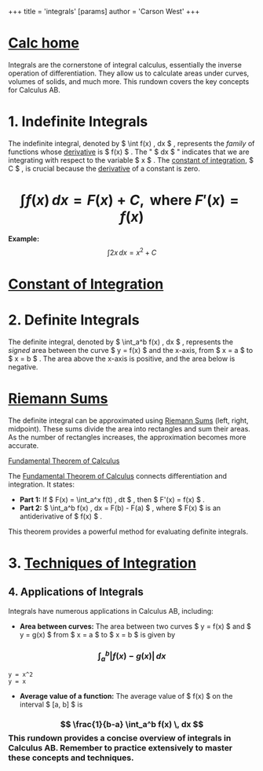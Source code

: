 +++
 title = 'integrals'
[params]
	author = 'Carson West'
+++
# [Calc home](./../calc-home/)
Integrals are the cornerstone of integral calculus, essentially the inverse operation of differentiation.  They allow us to calculate areas under curves, volumes of solids, and much more.  This rundown covers the key concepts for Calculus AB.

# 1. Indefinite Integrals

The indefinite integral, denoted by  $ \int f(x) \, dx $ , represents the *family* of functions whose [derivative](./../derivative/) is  $ f(x) $ .  The " $ dx $ " indicates that we are integrating with respect to the variable  $ x $ .  The [constant of integration](./../constant-of-integration/),  $ C $ , is crucial because the [derivative](./../derivative/) of a constant is zero.

#  $$ \int f(x) \, dx = F(x) + C, \text{ where } F'(x) = f(x) $$  
**Example:**  $$ \int 2x \, dx = x^2 + C $$  
# [Constant of Integration](./../constant-of-integration/)
# 2. Definite Integrals

The definite integral, denoted by  $ \int_a^b f(x) \, dx $ , represents the *signed* area between the curve  $ y = f(x) $  and the x-axis, from  $ x = a $  to  $ x = b $ .  The area above the x-axis is positive, and the area below is negative.

# [Riemann Sums](./../riemann-sums/)

The definite integral can be approximated using [Riemann Sums](./../riemann-sums/) (left, right, midpoint).  These sums divide the area into rectangles and sum their areas.  As the number of rectangles increases, the approximation becomes more accurate.

[Fundamental Theorem of Calculus](./../fundamental-theorem-of-calculus/)

The [Fundamental Theorem of Calculus](./../fundamental-theorem-of-calculus/) connects differentiation and integration.  It states:

* **Part 1:** If  $ F(x) = \int_a^x f(t) \, dt $ , then  $ F'(x) = f(x) $ .
* **Part 2:**  $ \int_a^b f(x) \, dx = F(b) - F(a) $ , where  $ F(x) $  is an antiderivative of  $ f(x) $ .

This theorem provides a powerful method for evaluating definite integrals.


# 3. [Techniques of Integration](./../techniques-of-integration/)

## 4. Applications of Integrals

Integrals have numerous applications in Calculus AB, including:

* **Area between curves:**  The area between two curves  $ y = f(x) $  and  $ y = g(x) $  from  $ x = a $  to  $ x = b $  is given by 
###  $$ \int_a^b |f(x) - g(x)| \, dx $$  
```desmos-graph
y = x^2
y = x
```

* **Average value of a function:** The average value of  $ f(x) $  on the interval  $ [a, b] $  is 
###  $$ \frac{1}{b-a} \int_a^b f(x) \, dx $$  This rundown provides a concise overview of integrals in Calculus AB.  Remember to practice extensively to master these concepts and techniques.
